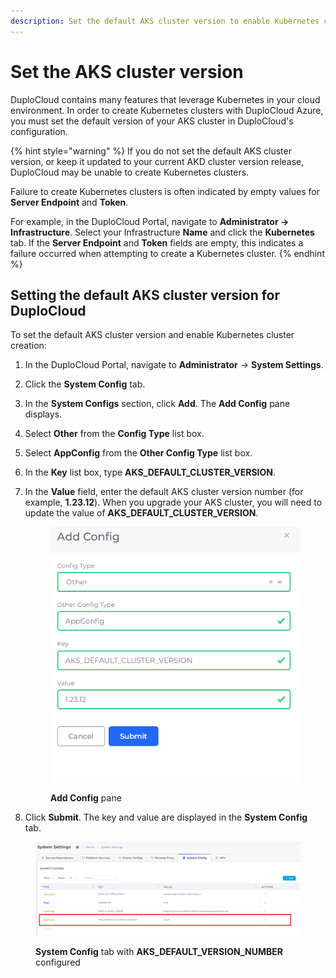 ```yaml
---
description: Set the default AKS cluster version to enable Kubernetes cluster creation
---
```


# Set the AKS cluster version

DuploCloud contains many features that leverage Kubernetes in your cloud environment. In order to create Kubernetes clusters with DuploCloud Azure, you must set the default version of your AKS cluster in DuploCloud's configuration.

{% hint style="warning" %}
If you do not set the default AKS cluster version, or keep it updated to your current AKD cluster version release, DuploCloud may be unable to create Kubernetes clusters.

Failure to create Kubernetes clusters is often indicated by empty values for **Server Endpoint** and **Token**.&#x20;

For example, in the DuploCloud Portal, navigate to **Administrator -> Infrastructure**. Select your Infrastructure **Name** and click the **Kubernetes** tab. If the **Server Endpoint** and **Token** fields are empty, this indicates a failure occurred when attempting to create a Kubernetes cluster.
{% endhint %}

## Setting the default AKS cluster version for DuploCloud

To set the default AKS cluster version and enable Kubernetes cluster creation:

1. In the DuploCloud Portal, navigate to **Administrator** -> **System Settings**.
2. Click the **System Config** tab.
3. In the **System Configs** section, click **Add**. The **Add Config** pane displays.
4. Select **Other** from the **Config Type** list box.
5. Select **AppConfig** from the **Other Config Type** list box.
6. In the **Key** list box, type **AKS\_DEFAULT\_CLUSTER\_VERSION**.
7.  In the **Value** field, enter the default AKS cluster version number (for example, **1.23.12**). When you upgrade your AKS cluster, you will need to update the value of **AKS\_DEFAULT\_CLUSTER\_VERSION**.

    <figure><img src="../../.gitbook/assets/Azure_AKS_Version_Config.png" alt=""><figcaption><p><strong>Add Config</strong> pane</p></figcaption></figure>
8. Click **Submit**. The key and value are displayed in the **System Config** tab.

<figure><img src="../../.gitbook/assets/Azure_AKS_Cluster_Version_Key.png" alt=""><figcaption><p><strong>System Config</strong> tab with <strong>AKS_DEFAULT_VERSION_NUMBER</strong> configured</p></figcaption></figure>
